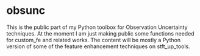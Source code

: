 obsunc
======

This is the public part of my Python toolbox for Observation Uncertainty techniques. At the moment I am just making public some functions needed for custom_fe and related works. The content will be mostly a Python version of some of the feature enhancement techniques on stft_up_tools.
